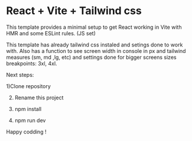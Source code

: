 # React + Vite + Tailwind css

This template provides a minimal setup to get React working in Vite with HMR and some ESLint rules. (JS set)

This template has already tailwind css instaled and setings done to work with.
Also has a function to see screen width in console in px and tailwind measures (sm, md ,lg, etc) and settings done for bigger screens sizes breakpoints: 3xl, 4xl.

Next steps: 

1)Clone repository

2) Rename this project

3) npm install

4) npm run dev 

Happy codding !

